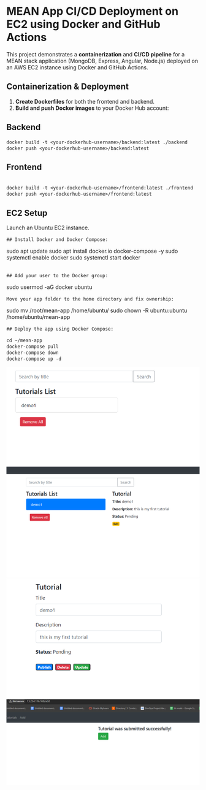 # MEAN App CI/CD Deployment on EC2 using Docker and GitHub Actions

This project demonstrates a **containerization** and **CI/CD pipeline** for a MEAN stack application (MongoDB, Express, Angular, Node.js) deployed on an AWS EC2 instance using Docker and GitHub Actions.

## Containerization & Deployment

1. **Create Dockerfiles** for both the frontend and backend.
2. **Build and push Docker images** to your Docker Hub account:

## Backend
```
docker build -t <your-dockerhub-username>/backend:latest ./backend
docker push <your-dockerhub-username>/backend:latest
```

## Frontend
```

docker build -t <your-dockerhub-username>/frontend:latest ./frontend
docker push <your-dockerhub-username>/frontend:latest
```

## EC2 Setup
Launch an Ubuntu EC2 instance.
```
## Install Docker and Docker Compose:
```
sudo apt update
sudo apt install docker.io docker-compose -y
sudo systemctl enable docker
sudo systemctl start docker
```

## Add your user to the Docker group:
```
sudo usermod -aG docker ubuntu
```
Move your app folder to the home directory and fix ownership:
```
sudo mv /root/mean-app /home/ubuntu/
sudo chown -R ubuntu:ubuntu /home/ubuntu/mean-app
```
## Deploy the app using Docker Compose:
```
```
cd ~/mean-app
docker-compose pull
docker-compose down
docker-compose up -d
```


![Tutorials Added](images/image-1.png)
![Tutorials list](images/image-2.png)
![Edit Tutorial](images/image-3.png)
![Tutorial Submitted](images/image.png)


